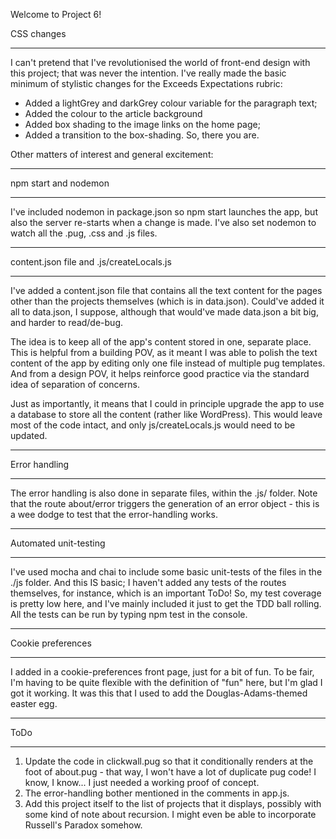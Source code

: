 Welcome to Project 6!

CSS changes
***********
I can't pretend that I've revolutionised the world of front-end design
with this project; that was never the intention. I've really made the
basic minimum of stylistic changes for the Exceeds Expectations rubric:
 - Added a lightGrey and darkGrey colour variable for the paragraph text;
 - Added the colour to the article background
 - Added box shading to the image links on the home page;
 - Added a transition to the box-shading.
 So, there you are.

Other matters of interest and general excitement:

**********************
npm start and nodemon
********************** 
I've included nodemon in package.json so npm start launches the app,
but also the server re-starts when a change is made. I've also set
nodemon to watch all the .pug, .css and .js files.

*****************************************
content.json file and .js/createLocals.js
*****************************************
I've added a content.json file that contains all the text content for
the pages other than the projects themselves (which is in data.json).
Could've added it all to data.json, I suppose, although that would've made
data.json a bit big, and harder to read/de-bug.

The idea is to keep all of the app's content stored in one, separate place.
This is helpful from a building POV, as it meant I was able to polish the 
text content of the app by editing only one file instead of multiple pug
templates. And from a design POV, it helps reinforce good practice via 
the standard idea of separation of concerns.

Just as importantly, it means that I could in principle upgrade the app
to use a database to store all the content (rather like WordPress). This
would leave most of the code intact, and only js/createLocals.js would need
to be updated.

**************
Error handling
**************
The error handling is also done in separate files, within the .js/ folder.
Note that the route about/error triggers the generation of an error object -
this is a wee dodge to test that the error-handling works.

**********************
Automated unit-testing
**********************
I've used mocha and chai to include some basic unit-tests of the files 
in the ./js folder. And this IS basic; I haven't added any tests of the
routes themselves, for instance, which is an important ToDo! So, my test
coverage is pretty low here, and I've mainly included it just to get the
TDD ball rolling.
All the tests can be run by typing npm test in the console.

******************
Cookie preferences
******************
I added in a cookie-preferences front page, just for a bit of fun. To be fair, 
I'm having to be quite flexible with the definition of "fun" here, but I'm
glad I got it working. It was this that I used to add the Douglas-Adams-themed
easter egg.

****
ToDo
****
1)  Update the code in clickwall.pug so that it conditionally renders at the foot of
    about.pug - that way, I won't have a lot of duplicate pug code! I know, I know...
    I just needed a working proof of concept.
2)  The error-handling bother mentioned in the comments in app.js.
3)  Add this project itself to the list of projects that it displays, possibly
    with some kind of note about recursion. I might even be able to incorporate
    Russell's Paradox somehow.
